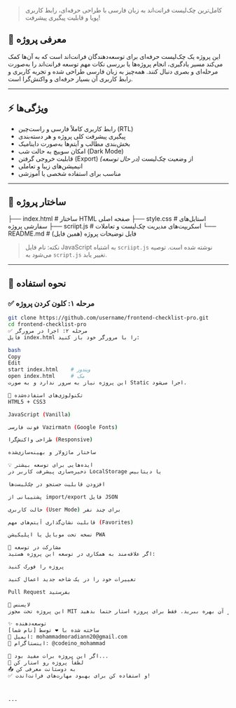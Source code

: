 

> کامل‌ترین چک‌لیست فرانت‌اند به زبان فارسی با طراحی حرفه‌ای، رابط کاربری پویا و قابلیت پیگیری پیشرفت!

## 📌 معرفی پروژه

این پروژه یک چک‌لیست حرفه‌ای برای توسعه‌دهندگان فرانت‌اند است که به آن‌ها کمک می‌کند مسیر یادگیری، انجام پروژه‌ها یا بررسی نکات مهم توسعه فرانت‌اند را به‌صورت مرحله‌ای و بصری دنبال کنند. همه‌چیز به زبان فارسی طراحی شده و تجربه کاربری و رابط کاربری آن بسیار حرفه‌ای و واکنش‌گرا است.

---

## ⚡ ویژگی‌ها

- رابط کاربری کاملاً فارسی و راست‌چین (RTL)
- پیگیری پیشرفت کلی پروژه و هر دسته‌بندی
- بخش‌بندی مطالب و آیتم‌ها به‌صورت داینامیک
- امکان سوییچ به حالت شب (Dark Mode)
- قابلیت خروجی گرفتن (Export) از وضعیت چک‌لیست *(در حال توسعه)*
- انیمیشن‌های زیبا و تعاملی
- مناسب برای استفاده شخصی یا آموزشی

---

## 🧩 ساختار پروژه



├── index.html # ساختار HTML صفحه اصلی
├── style.css # استایل‌های سفارشی پروژه
├── scriipt.js # اسکریپت‌های مدیریت چک‌لیست و تعاملات
└── README.md # فایل توضیحات پروژه (همین فایل)



> نکته: نام فایل JavaScript به اشتباه `scriipt.js` نوشته شده است. توصیه می‌شود به `script.js` تغییر یابد.

---

## 🚀 نحوه استفاده

### ✅ مرحله ۱: کلون کردن پروژه

```bash
git clone https://github.com/username/frontend-checklist-pro.git
cd frontend-checklist-pro
✅ مرحله ۲: اجرا در مرورگر
فایل index.html را با مرورگر خود باز کنید:

bash
Copy
Edit
start index.html    # ویندوز
open index.html     # مک
این پروژه نیاز به سرور ندارد و به صورت Static اجرا می‌شود.

🔧 تکنولوژی‌های استفاده‌شده
HTML5 + CSS3

JavaScript (Vanilla)

فونت فارسی Vazirmatn (Google Fonts)

طراحی واکنش‌گرا (Responsive)

ساختار ماژولار و بهینه‌سازی‌شده

💡 ایده‌هایی برای توسعه بیشتر
ذخیره‌سازی پیشرفت کاربر در LocalStorage یا دیتابیس

افزودن قابلیت جستجو در چک‌لیست‌ها

پشتیبانی از import/export فایل JSON

حالت کاربری (User Mode) برای چند نفر

قابلیت نشان‌گذاری آیتم‌های مهم (Favorites)

نسخه تحت موبایل یا اپلیکیشن PWA

🙌 مشارکت در توسعه
اگر علاقه‌مند به همکاری در توسعه این پروژه هستید:

پروژه را فورک کنید

تغییرات خود را در یک شاخه جدید اعمال کنید

Pull Request بفرستید

📄 لایسنس
این پروژه تحت مجوز MIT منتشر شده است. شما آزاد هستید برای استفاده شخصی، آموزشی یا تجاری از آن بهره ببرید. فقط برای پروزه استار حتما بدهید

✨ توسعه‌دهنده
ساخته شده با ❤️ توسط [نام شما]
📧 ایمیل: mohammadmoradiann20@gmail.com
📱 اینستاگرام: @codeino_mohammad

🌟 اگر این پروژه برات مفید بود...
🌟 لطفاً پروژه رو استار کن
📤 به دوستانت معرفی کن
✅ و استفاده کن برای بهبود مهارت‌های فرانت‌اندت!



---









